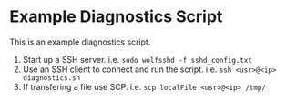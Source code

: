 # Example Diagnostics Script

This is an example diagnostics script.

1) Start up a SSH server. i.e. `sudo wolfsshd -f sshd_config.txt`
2) Use an SSH client to connect and run the script. i.e. `ssh <usr>@<ip> diagnostics.sh`
3) If transfering a file use SCP. i.e. `scp localFile <usr>@<ip> /tmp/`
